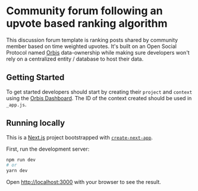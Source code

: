 # Community forum following an upvote based ranking algorithm

This discussion forum template is ranking posts shared by community member based on time weighted upvotes. It's built on an Open Social Protocol named [Orbis](https://useorbis.com/) data-ownership while making sure developers won't rely on a centralized entity / database to host their data.

## Getting Started

To get started developers should start by creating their `project` and `context` using the [Orbis Dashboard](https://useorbis.com/dashboard). The ID of the context created should be used in `_app.js`.

## Running locally

This is a [Next.js](https://nextjs.org/) project bootstrapped with [`create-next-app`](https://github.com/vercel/next.js/tree/canary/packages/create-next-app).

First, run the development server:

```bash
npm run dev
# or
yarn dev
```

Open [http://localhost:3000](http://localhost:3000) with your browser to see the result.
